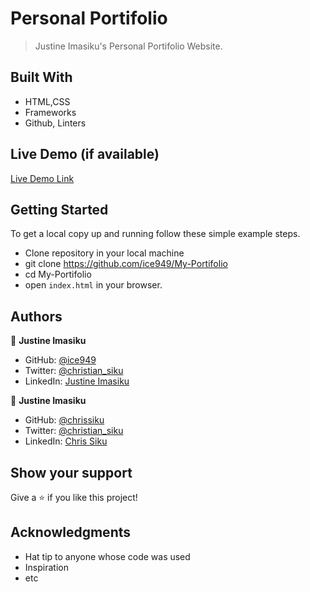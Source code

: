 
# Personal Portifolio

> Justine Imasiku's Personal Portifolio Website.


## Built With

- HTML,CSS
- Frameworks
- Github, Linters

## Live Demo (if available)

[Live Demo Link](https://ice949.github.io/My-Portifolio/)

## Getting Started

To get a local copy up and running follow these simple example steps.

- Clone repository in your local machine 
- git clone https://github.com/ice949/My-Portifolio
- cd My-Portifolio
- open `index.html` in your browser.




## Authors

👤 **Justine Imasiku**

- GitHub: [@ice949](https://github.com/ice949)
- Twitter: [@christian_siku](https://twitter.com/christian_siku )
- LinkedIn: [Justine Imasiku](https://www.linkedin.com/in/justine-imasiku-7a25881a5/)

👤 **Justine Imasiku**

- GitHub: [@chrissiku](https://github.com/Chrissiku)
- Twitter: [@christian_siku](https://twitter.com/christian_siku )
- LinkedIn: [Chris Siku](https://www.linkedin.com/in/chris-siku-4bb53b232/ )
## Show your support

Give a ⭐️ if you like this project!

## Acknowledgments

- Hat tip to anyone whose code was used
- Inspiration
- etc
